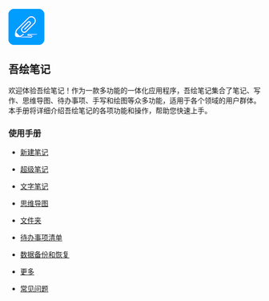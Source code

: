 ![](imgs/icon.png)

吾绘笔记
------
欢迎体验吾绘笔记！作为一款多功能的一体化应用程序，吾绘笔记集合了笔记、写作、思维导图、待办事项、手写和绘图等众多功能，适用于各个领域的用户群体。本手册将详细介绍吾绘笔记的各项功能和操作，帮助您快速上手。
### 使用手册

- [新建笔记](new_note.md)

- [超级笔记](super_note/index.md)

- [文字笔记](text_note/index.md)

- [思维导图](mind_mapping/index.md)

- [文件夹](folder/index.md)

- [待办事项清单](to_do/index.md)

- [数据备份和恢复](data_backup_and_recovery/index.md)

- [更多](more/index.md)

- [常见问题](q_a/index.md)
